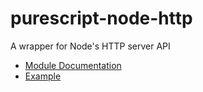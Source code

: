 # purescript-node-http

A wrapper for Node's HTTP server API

- [Module Documentation](docs/Node)
- [Example](test/Main.purs)
